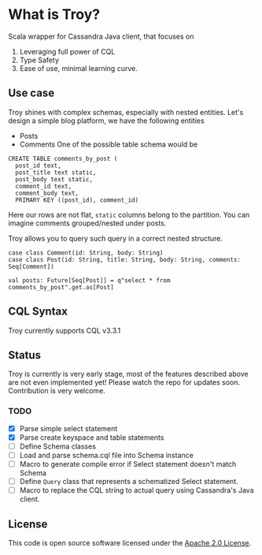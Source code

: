 # What is Troy?

Scala wrapper for Cassandra Java client, that focuses on
1. Leveraging full power of CQL 
2. Type Safety
3. Ease of use, minimal learning curve.

## Use case
Troy shines with complex schemas, especially with nested entities.
Let's design a simple blog platform, we have the following entities
- Posts
- Comments
One of the possible table schema would be
```
CREATE TABLE comments_by_post (
  post_id text,
  post_title text static,
  post_body text static,
  comment_id text,
  comment_body text,
  PRIMARY KEY ((post_id), comment_id)
```
Here our rows are not flat, `static` columns belong to the partition.
You can imagine comments grouped/nested under posts.

Troy allows you to query such query in a correct nested structure.
```
case class Comment(id: String, body: String)
case class Post(id: String, title: String, body: String, comments: Seq[Comment])

val posts: Future[Seq[Post]] = q"select * from comments_by_post".get.as[Post]
```
## CQL Syntax
Troy currently supports CQL v3.3.1

## Status
Troy is currently is very early stage, most of the features described above 
are not even implemented yet! 
Please watch the repo for updates soon.
Contribution is very welcome.

### TODO
 - [x] Parse simple select statement
 - [x] Parse create keyspace and table statements
 - [ ] Define Schema classes 
 - [ ] Load and parse schema.cql file into Schema instance
 - [ ] Macro to generate compile error if Select statement doesn't match Schema
 - [ ] Define `Query` class that represents a schematized Select statement.
 - [ ] Macro to replace the CQL string to actual query using Cassandra's Java client.

## License ##

This code is open source software licensed under the [Apache 2.0 License]("http://www.apache.org/licenses/LICENSE-2.0.html").
